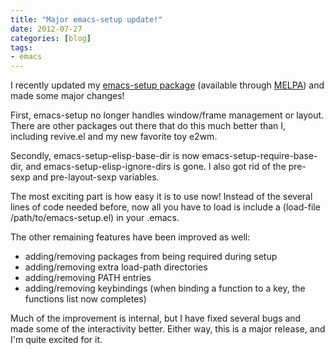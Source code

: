 ```yaml
---
title: "Major emacs-setup update!"
date: 2012-07-27
categories: [blog]
tags:
- emacs
---
```

I recently updated my [emacs-setup package](https://github.com/echosa/emacs-setup) (available through [MELPA](http://melpa.milkbox.net/)) and made some major changes!
<!--more-->
First, emacs-setup no longer handles window/frame management or layout. There are other packages out there that do this much better than I, including revive.el and my new favorite toy e2wm.

Secondly, emacs-setup-elisp-base-dir is now emacs-setup-require-base-dir, and emacs-setup-elisp-ignore-dirs is gone. I also got rid of the pre-sexp and pre-layout-sexp variables.

The most exciting part is how easy it is to use now! Instead of the several lines of code needed before, now all you have to load is include a (load-file /path/to/emacs-setup.el) in your .emacs.

The other remaining features have been improved as well:

* adding/removing packages from being required during setup
* adding/removing extra load-path directories
* adding/removing PATH entries
* adding/removing keybindings (when binding a function to a key, the functions list now completes)

Much of the improvement is internal, but I have fixed several bugs and made some of the interactivity better. Either way, this is a major release, and I'm quite excited for it.

